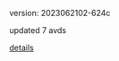 version: 2023062102-624c

updated 7 avds

[details](https://github.com/0x74f917491bfa7ebfa379/ali_avd_db/blob/master/change_log/2023/06/21/02/624c.txt)